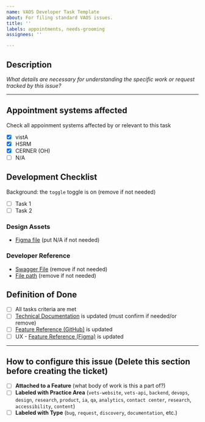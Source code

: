```yaml
---
name: VAOS Developer Task Template
about: For filing standard VAOS issues.
title: ''
labels: appointments, needs-grooming
assignees: ''

---
```


## Description
_What details are necessary for understanding the specific work or request tracked by this issue?_

---
## Appointment systems affected
Check all appoinment systems affected by or relevant to this task

- [x] vistA
- [x] HSRM
- [x] CERNER (OH)
- [ ] N/A
      
## Development Checklist
Background: the `toggle` toggle is on (remove if not needed)

- [ ] Task 1
- [ ] Task 2

### Design Assets
- [Figma file]() (put N/A if not needed)

### Developer Reference

- [Swagger File]() (remove if not needed)
- [File path]() (remove if not needed)

## Definition of Done
- [ ] All tasks criteria are met
- [ ] [Technical Documentation]() is updated (must confirm if needed/or remove)
- [ ] [Feature Reference (GitHub)](https://github.com/department-of-veterans-affairs/va.gov-team/tree/master/products/health-care/appointments/va-online-scheduling/feature-reference) is updated
- [ ] UX - [Feature Reference (Figma)](https://www.figma.com/design/eonNJsp57eqfPqx7ydsJY9/Feature-Reference-%7C-Appointments-FE?node-id=1150-105402&t=zRNPBqgPDVU0dDP8-1) is updated

---

## How to configure this issue (Delete this section before creating the ticket)
- [ ] **Attached to a Feature** (what body of work is this a part of?)
- [ ] **Labeled with Practice Area** (`vets-website`, `vets-api`, `backend`, `devops`, `design`, `research`, `product`, `ia`, `qa`, `analytics`, `contact center`, `research`, `accessibility`, `content`)
- [ ] **Labeled with Type** (`bug`, `request`, `discovery`, `documentation`, etc.)
